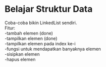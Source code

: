 # Belajar Struktur Data

Coba-coba bikin LinkedList sendiri.  
Fitur:  
-tambah elemen (done)  
-tampilkan elemen (done)  
-tampilkan elemen pada index ke-i   
-fungsi untuk mendapatkan banyaknya elemen  
-sisipkan elemen  
-hapus elemen